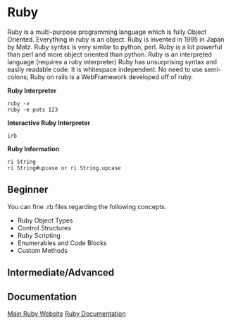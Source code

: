 # Ruby
Ruby is a multi-purpose programming language which is fully Object Oriented. Everything in ruby is an object.
Ruby is invented in 1995 in Japan by Matz.
Ruby syntax is very similar to python, perl.
Ruby is a lot powerful than perl and more object oriented than python.
Ruby is an interpreted language (requires a ruby interpreter)
Ruby has unsurprising syntax and easily readable code. It is whitespace independent. No need to use semi-colons;
Ruby on rails is a WebFramework developed off of ruby.

__Ruby Interpreter__
```
ruby -v
ruby -e puts 123
```
__Interactive Ruby Interpreter__
```
irb
```
__Ruby Information__
```
ri String
ri String#upcase or ri String.upcase
```

## Beginner

You can fine .rb files regarding the following concepts.
- Ruby Object Types
- Control Structures
- Ruby Scripting
- Enumerables and Code Blocks
- Custom Methods

## Intermediate/Advanced


## Documentation
[Main Ruby Website](https://ruby-lang.org/)
[Ruby Documentation](https://ruby-doc.org/)
